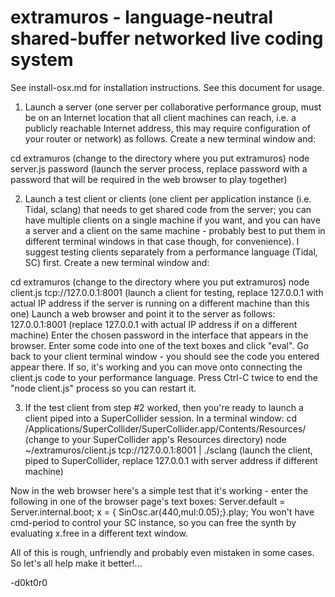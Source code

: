 extramuros - language-neutral shared-buffer networked live coding system
==========

See install-osx.md for installation instructions.  See this document for usage.

1. Launch a server (one server per collaborative performance group, must be on an Internet location that all client machines can reach, i.e. a publicly reachable Internet address, this may require configuration of your router or network) as follows. Create a new terminal window and:

cd extramuros (change to the directory where you put extramuros)
node server.js password (launch the server process, replace password with a password that will be required in the web browser to play together)

2. Launch a test client or clients (one client per application instance (i.e. Tidal, sclang) that needs to get shared code from the server; you can have multiple clients on a single machine if you want, and you can have a server and a client on the same machine - probably best to put them in different terminal windows in that case though, for convenience). I suggest testing clients separately from a performance language (Tidal, SC) first. Create a new terminal window and:

cd extramuros (change to the directory where you put extramuros)
node client.js tcp://127.0.0.1:8001 (launch a client for testing, replace 127.0.0.1 with actual IP address if the server is running on a different machine than this one)
Launch a web browser and point it to the server as follows: 127.0.0.1:8001 (replace 127.0.0.1 with actual IP address if on a different machine)
Enter the chosen password in the interface that appears in the browser.
Enter some code into one of the text boxes and click "eval".
Go back to your client terminal window - you should see the code you entered appear there. If so, it's working and you can move onto connecting the client.js code to your performance language.
Press Ctrl-C twice to end the "node client.js" process so you can restart it.

3. If the test client from step #2 worked, then you're ready to launch a client piped into a SuperCollider session. In a terminal window:
cd /Applications/SuperCollider/SuperCollider.app/Contents/Resources/ (change to your SuperCollider app's Resources directory)
node ~/extramuros/client.js tcp://127.0.0.1:8001 | ./sclang (launch the client, piped to SuperCollider, replace 127.0.0.1 with server address if different machine)

Now in the web browser here's a simple test that it's working - enter the following in one of the browser page's text boxes:
Server.default = Server.internal.boot;
x = { SinOsc.ar(440,mul:0.05);}.play;
You won't have cmd-period to control your SC instance, so you can free the synth by evaluating x.free in a different text window.

All of this is rough, unfriendly and probably even mistaken in some cases. So let's all help make it better!...

-d0kt0r0
